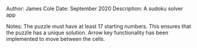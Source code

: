 Author: James Cole
Date: September 2020
Description: A sudoku solver app

Notes:
The puzzle must have at least 17 starting numbers. This ensures that the puzzle has a unique solution.
Arrow key functionality has been implemented to move between the cells.
